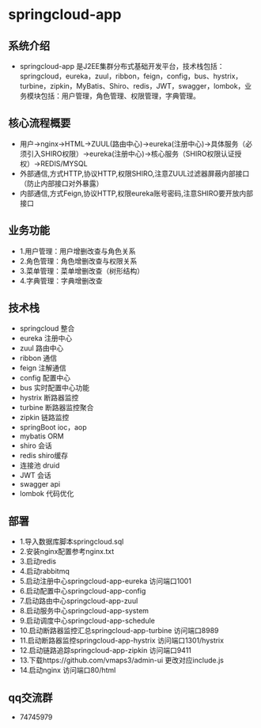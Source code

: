 # springcloud-app

## 系统介绍

- springcloud-app 是J2EE集群分布式基础开发平台，技术栈包括：springcloud，eureka，zuul，ribbon，feign，config，bus、hystrix，turbine，zipkin，MyBatis、Shiro、redis，JWT，swagger，lombok，业务模块包括：用户管理，角色管理、权限管理，字典管理。
## 核心流程概要

- 用户->nginx->HTML->ZUUL(路由中心)->eureka(注册中心)->具体服务（必须引入SHIRO权限）->eureka(注册中心)->核心服务（SHIRO权限认证授权）->REDIS/MYSQL
- 外部通信,方式HTTP,协议HTTP,权限SHIRO,注意ZUUL过滤器屏蔽内部接口（防止内部接口对外暴露）
- 内部通信,方式Feign,协议HTTP,权限eureka账号密码,注意SHIRO要开放内部接口

## 业务功能

- 1.用户管理：用户增删改查与角色关系
- 2.角色管理：角色增删改查与权限关系
- 3.菜单管理：菜单增删改查（树形结构）
- 4.字典管理：字典增删改查

## 技术栈

- springcloud 整合
- eureka 注册中心
- zuul 路由中心
- ribbon 通信
- feign 注解通信
- config 配置中心
- bus 实时配置中心功能
- hystrix 断路器监控
- turbine 断路器监控聚合
- zipkin 链路监控
- springBoot ioc，aop
- mybatis ORM  
- shiro 会话
- redis shiro缓存
- 连接池 druid
- JWT 会话
- swagger api
- lombok 代码优化


## 部署

- 1.导入数据库脚本springcloud.sql
- 2.安装nginx配置参考nginx.txt
- 3.启动redis
- 4.启动rabbitmq
- 5.启动注册中心springcloud-app-eureka 访问端口1001
- 6.启动配置中心springcloud-app-config
- 7.启动路由中心springcloud-app-zuul
- 8.启动服务中心springcloud-app-system
- 9.启动调度中心springcloud-app-schedule
- 10.启动断路器监控汇总springcloud-app-turbine 访问端口8989
- 11.启动断路器监控springcloud-app-hystrix 访问端口1301/hystrix
- 12.启动链路追踪springcloud-app-zipkin 访问端口9411
- 13.下载https://github.com/vmaps3/admin-ui 更改对应include.js
- 14.启动nginx 访问端口80/html

## qq交流群

- 74745979
